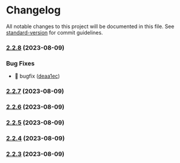 # Changelog

All notable changes to this project will be documented in this file. See [standard-version](https://github.com/conventional-changelog/standard-version) for commit guidelines.

### [2.2.8](https://github.com/viarotel-org/vite-uniapp-template/compare/v2.2.7...v2.2.8) (2023-08-09)


### Bug Fixes

* 🐛 bugfix ([deaa1ec](https://github.com/viarotel-org/vite-uniapp-template/commit/deaa1ec2f283d9d54eb63e852ae1e30edb454dc1))

### [2.2.7](https://github.com/viarotel-org/vite-uniapp-template/compare/v2.2.6...v2.2.7) (2023-08-09)

### [2.2.6](https://github.com/viarotel-org/vite-uniapp-template/compare/v2.2.5...v2.2.6) (2023-08-09)

### [2.2.5](https://github.com/viarotel-org/vite-uniapp-template/compare/v2.2.4...v2.2.5) (2023-08-09)

### [2.2.4](https://github.com/viarotel-org/vite-uniapp-template/compare/v2.2.3...v2.2.4) (2023-08-09)

### [2.2.3](https://github.com/viarotel-org/vite-uniapp-template/compare/v2.2.2...v2.2.3) (2023-08-09)
